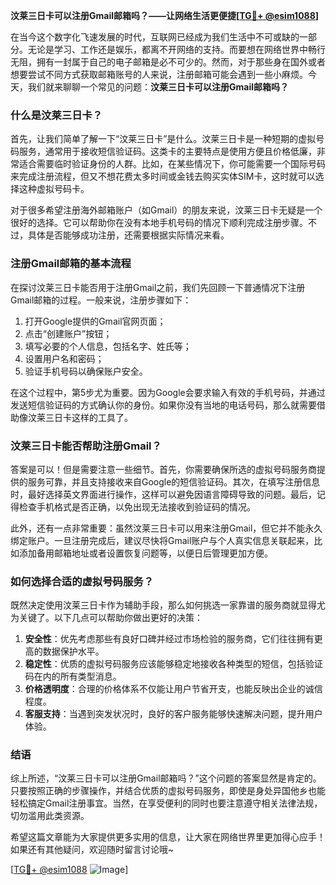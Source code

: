 **汶莱三日卡可以注册Gmail邮箱吗？——让网络生活更便捷[[TG💪+ @esim1088](https://t.me/s/esim1088)]**

在当今这个数字化飞速发展的时代，互联网已经成为我们生活中不可或缺的一部分。无论是学习、工作还是娱乐，都离不开网络的支持。而要想在网络世界中畅行无阻，拥有一封属于自己的电子邮箱是必不可少的。然而，对于那些身在国外或者想要尝试不同方式获取邮箱账号的人来说，注册邮箱可能会遇到一些小麻烦。今天，我们就来聊聊一个常见的问题：**汶莱三日卡可以注册Gmail邮箱吗？**

### 什么是汶莱三日卡？

首先，让我们简单了解一下“汶莱三日卡”是什么。汶莱三日卡是一种短期的虚拟号码服务，通常用于接收短信验证码。这类卡的主要特点是使用方便且价格低廉，非常适合需要临时验证身份的人群。比如，在某些情况下，你可能需要一个国际号码来完成注册流程，但又不想花费太多时间或金钱去购买实体SIM卡，这时就可以选择这种虚拟号码卡。

对于很多希望注册海外邮箱账户（如Gmail）的朋友来说，汶莱三日卡无疑是一个很好的选择。它可以帮助你在没有本地手机号码的情况下顺利完成注册步骤。不过，具体是否能够成功注册，还需要根据实际情况来看。

### 注册Gmail邮箱的基本流程

在探讨汶莱三日卡能否用于注册Gmail之前，我们先回顾一下普通情况下注册Gmail邮箱的过程。一般来说，注册步骤如下：

1. 打开Google提供的Gmail官网页面；
2. 点击“创建账户”按钮；
3. 填写必要的个人信息，包括名字、姓氏等；
4. 设置用户名和密码；
5. 验证手机号码以确保账户安全。

在这个过程中，第5步尤为重要。因为Google会要求输入有效的手机号码，并通过发送短信验证码的方式确认你的身份。如果你没有当地的电话号码，那么就需要借助像汶莱三日卡这样的工具了。

### 汶莱三日卡能否帮助注册Gmail？

答案是可以！但是需要注意一些细节。首先，你需要确保所选的虚拟号码服务商提供的服务可靠，并且支持接收来自Google的短信验证码。其次，在填写注册信息时，最好选择英文界面进行操作，这样可以避免因语言障碍导致的问题。最后，记得检查手机格式是否正确，以免出现无法接收到验证码的情况。

此外，还有一点非常重要：虽然汶莱三日卡可以用来注册Gmail，但它并不能永久绑定账户。一旦注册完成后，建议尽快将Gmail账户与个人真实信息关联起来，比如添加备用邮箱地址或者设置恢复问题等，以便日后管理更加方便。

### 如何选择合适的虚拟号码服务？

既然决定使用汶莱三日卡作为辅助手段，那么如何挑选一家靠谱的服务商就显得尤为关键了。以下几点可以帮助你做出更好的决策：

1. **安全性**：优先考虑那些有良好口碑并经过市场检验的服务商，它们往往拥有更高的数据保护水平。
2. **稳定性**：优质的虚拟号码服务应该能够稳定地接收各种类型的短信，包括验证码在内的所有类型消息。
3. **价格透明度**：合理的价格体系不仅能让用户节省开支，也能反映出企业的诚信程度。
4. **客服支持**：当遇到突发状况时，良好的客户服务能够快速解决问题，提升用户体验。

### 结语

综上所述，“汶莱三日卡可以注册Gmail邮箱吗？”这个问题的答案显然是肯定的。只要按照正确的步骤操作，并结合优质的虚拟号码服务，即使是身处异国他乡也能轻松搞定Gmail注册事宜。当然，在享受便利的同时也要注意遵守相关法律法规，切勿滥用此类资源。

希望这篇文章能为大家提供更多实用的信息，让大家在网络世界里更加得心应手！如果还有其他疑问，欢迎随时留言讨论哦~ 

[[TG💪+ @esim1088](https://t.me/s/esim1088) ![Image](https://i.postimg.cc/4NQfJmqS/Snipaste-2025-05-13-00-14-12.png)]